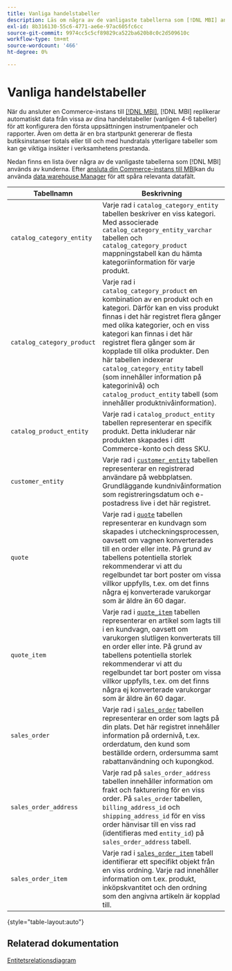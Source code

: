 ```yaml
---
title: Vanliga handelstabeller
description: Läs om några av de vanligaste tabellerna som [!DNL MBI] används av kunderna.
exl-id: 8b316130-55c6-4771-ae6e-97ac605fc6cc
source-git-commit: 9974cc5c5cf89829ca522ba620b8c0c2d509610c
workflow-type: tm+mt
source-wordcount: '466'
ht-degree: 0%

---
```


# Vanliga handelstabeller

När du ansluter en Commerce-instans till [[!DNL MBI]](../importing-data/integrations/magento.md), [!DNL MBI] replikerar automatiskt data från vissa av dina handelstabeller (vanligen 4-6 tabeller) för att konfigurera den första uppsättningen instrumentpaneler och rapporter. Även om detta är en bra startpunkt genererar de flesta butiksinstanser tiotals eller till och med hundratals ytterligare tabeller som kan ge viktiga insikter i verksamhetens prestanda.

Nedan finns en lista över några av de vanligaste tabellerna som [!DNL MBI] används av kunderna. Efter [ansluta din Commerce-instans till MBI](../../data-analyst/importing-data/integrations/magento.md)kan du använda [data warehouse Manager](../../data-analyst/data-warehouse-mgr/tour-dwm.md) för att spåra relevanta datafält.

| Tabellnamn | Beskrivning |
|---|---|
| `catalog_category_entity` | Varje rad i `catalog_category_entity` tabellen beskriver en viss kategori. Med associerade `catalog_category_entity_varchar` tabellen och `catalog_category_product` mappningstabell kan du hämta kategoriinformation för varje produkt. |
| `catalog_category_product` | Varje rad i `catalog_category_product` en kombination av en produkt och en kategori. Därför kan en viss produkt finnas i det här registret flera gånger med olika kategorier, och en viss kategori kan finnas i det här registret flera gånger som är kopplade till olika produkter. Den här tabellen indexerar `catalog_category_entity` tabell (som innehåller information på kategorinivå) och `catalog_product_entity` tabell (som innehåller produktnivåinformation). |
| `catalog_product_entity` | Varje rad i `catalog_product_entity` tabellen representerar en specifik produkt. Detta inkluderar när produkten skapades i ditt Commerce-konto och dess SKU. |
| `customer_entity` | Varje rad i [`customer_entity`](../data-warehouse-mgr/cust-ent-table.md) tabellen representerar en registrerad användare på webbplatsen. Grundläggande kundnivåinformation som registreringsdatum och e-postadress live i det här registret. |
| `quote` | Varje rad i [`quote`](../data-warehouse-mgr/sales-flat-quote-table.md) tabellen representerar en kundvagn som skapades i utcheckningsprocessen, oavsett om vagnen konverterades till en order eller inte. På grund av tabellens potentiella storlek rekommenderar vi att du regelbundet tar bort poster om vissa villkor uppfylls, t.ex. om det finns några ej konverterade varukorgar som är äldre än 60 dagar. |
| `quote_item` | Varje rad i [`quote_item`](../data-warehouse-mgr/sales-flat-quote-item-table.md) tabellen representerar en artikel som lagts till i en kundvagn, oavsett om varukorgen slutligen konverterats till en order eller inte. På grund av tabellens potentiella storlek rekommenderar vi att du regelbundet tar bort poster om vissa villkor uppfylls, t.ex. om det finns några ej konverterade varukorgar som är äldre än 60 dagar. |
| `sales_order` | Varje rad i [`sales_order`](../data-warehouse-mgr/sales-flat-order-table.md) tabellen representerar en order som lagts på din plats. Det här registret innehåller information på ordernivå, t.ex. orderdatum, den kund som beställde ordern, ordersumma samt rabattanvändning och kupongkod. |
| `sales_order_address` | Varje rad på `sales_order_address` tabellen innehåller information om frakt och fakturering för en viss order. På `sales_order` tabellen, `billing_address_id` och `shipping_address_id` för en viss order hänvisar till en viss rad (identifieras med `entity_id`) på `sales_order_address` tabell. |
| `sales_order_item` | Varje rad i [`sales_order_item`](../data-warehouse-mgr/sales-flat-quote-item-table.md) tabell identifierar ett specifikt objekt från en viss ordning. Varje rad innehåller information om t.ex. produkt, inköpskvantitet och den ordning som den angivna artikeln är kopplad till. |

{style=&quot;table-layout:auto&quot;}

## Relaterad dokumentation

[Entitetsrelationsdiagram](../data-warehouse-mgr/entity-rel-diag.md)
